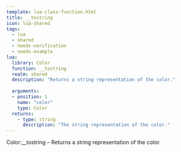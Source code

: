 ```yaml
---
template: lua-class-function.html
title: __tostring
icon: lua-shared
tags:
  - lua
  - shared
  - needs-verification
  - needs-example
lua:
  library: Color
  function: __tostring
  realm: shared
  description: "Returns a string representation of the color."
  
  arguments:
  - position: 1
    name: "color"
    type: Color
  returns:
    - type: string
      description: "The string representation of the color."
---
```


<div class="lua__search__keywords">
Color:__tostring &#x2013; Returns a string representation of the color.
</div>
